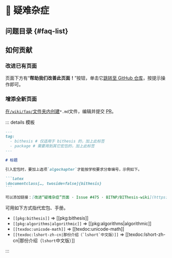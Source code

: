 <script setup lang="ts">
import FAQList from '../.vitepress/theme/FAQList.vue'
</script>

# 🥑 疑难杂症

## 问题目录 {#faq-list}

<FAQList />

## 如何贡献

### 改进已有页面

页面下方有“**帮助我们改善此页面！**”按钮，单击它[跳转至 GitHub 仓库](https://github.com/BITNP/BIThesis-wiki/)，按提示操作即可。

### 增添全新页面

[在`/wiki/faq/`文件夹内创建](https://github.com/BITNP/BIThesis-wiki/new/main/wiki/faq/)`*.md`文件，编辑并提交 <abbr title="pull request">PR</abbr>。

::: details 模板

````markdown
---
tag:
  - bithesis # 仅适用于 bithesis 的，加上此标签
  - package # 需要用到其它宏包的，加上此标签
---

# 标题

引入宏包时，要加上选项`algochapter`才能按学校要求分章编号，示例如下。

```latex
\documentclass[…, twoside=false]{bithesis}
```

可以添加链接：[改进“疑难杂症”页面 · Issue #475 · BITNP/BIThesis-wiki](https://github.com/BITNP/BIThesis-wiki/issues/475)
````

可用如下方式指代宏包、手册。

- `[[pkg:bithesis]]` ⇒ [[pkg:bithesis]]
- `[[pkg:algorithms|algorithmic]]` ⇒ [[pkg:algorithms|algorithmic]]
- `[[texdoc:unicode-math]]` ⇒ [[texdoc:unicode-math]]
- ``[[texdoc:lshort-zh-cn|那份介绍（`lshort`中文版）]]`` ⇒ [[texdoc:lshort-zh-cn|那份介绍（`lshort`中文版）]]

:::
